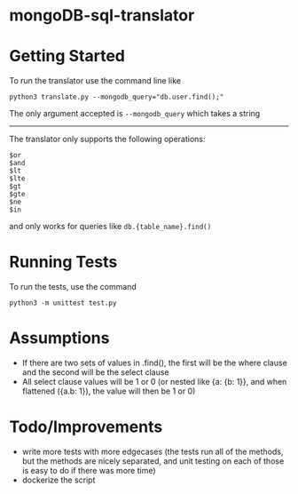 # mongoDB-sql-translator


# Getting Started
To run the translator use the command line like

```
python3 translate.py --mongodb_query="db.user.find();"
```
The only argument accepted is `--mongodb_query` which takes a string

----------------------------------------------

The translator only supports the following operations: 
```
$or
$and
$lt
$lte
$gt
$gte
$ne
$in
```
and only works for queries like `db.{table_name}.find()`

# Running Tests
To run the tests, use the command
```
python3 -m unittest test.py 
```

# Assumptions
* If there are two sets of values in .find(), the first will be the where clause and the second will be the select clause
* All select clause values will be 1 or 0 (or nested like {a: {b: 1}}, and when flattened ({a.b: 1}), the value will then be 1 or 0)

# Todo/Improvements
* write more tests with more edgecases (the tests run all of the methods, but the methods are nicely separated, and unit testing on each of those is easy to do if there was more time)
* dockerize the script